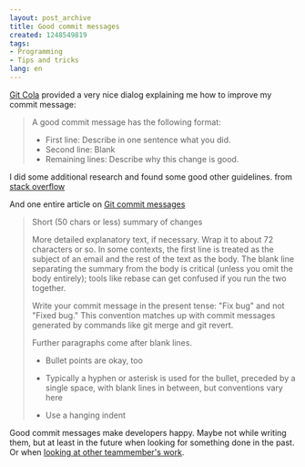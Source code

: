 ```yaml
---
layout: post_archive
title: Good commit messages
created: 1248549819
tags:
- Programming
- Tips and tricks
lang: en
---
```

<a href="http://cola.tuxfamily.org/">Git Cola</a> provided a very nice dialog explaining me how to improve my commit message: 
<blockquote>
A good commit message has the following format:

- First line: Describe in one sentence what you did.
- Second line: Blank
- Remaining lines: Describe why this change is good.
</blockquote>

I did some additional research and found some good other guidelines.
from <a href="http://stackoverflow.com/questions/43598/suggestions-for-a-good-commit-message-format-guideline">stack overflow</a>
<blockquote>
</blockquote>

<blockquote>
</blockquote>

<blockquote>
</blockquote>

And one entire article on <a href="http://www.tpope.net/node/106">Git commit messages</a>

<blockquote>
Short (50 chars or less) summary of changes

More detailed explanatory text, if necessary.  Wrap it to about 72
characters or so.  In some contexts, the first line is treated as the
subject of an email and the rest of the text as the body.  The blank
line separating the summary from the body is critical (unless you omit
the body entirely); tools like rebase can get confused if you run the
two together.

Write your commit message in the present tense: "Fix bug" and not "Fixed
bug."  This convention matches up with commit messages generated by
commands like git merge and git revert.

Further paragraphs come after blank lines.

 - Bullet points are okay, too

 - Typically a hyphen or asterisk is used for the bullet, preceded by a
   single space, with blank lines in between, but conventions vary here

 - Use a hanging indent
</blockquote>

Good commit messages make developers happy. Maybe not while writing them, but at least in the future when looking for something done in the past. Or when <a href="http://www.osnews.com/story/19266/WTFs_m">looking at other teammember's work</a>.
